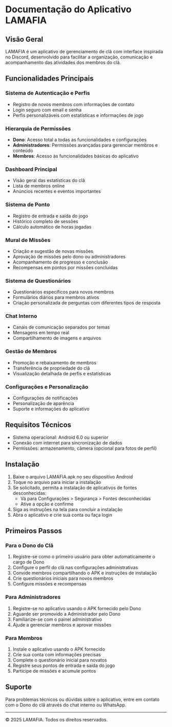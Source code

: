 # Documentação do Aplicativo LAMAFIA

## Visão Geral
LAMAFIA é um aplicativo de gerenciamento de clã com interface inspirada no Discord, desenvolvido para facilitar a organização, comunicação e acompanhamento das atividades dos membros do clã.

## Funcionalidades Principais

### Sistema de Autenticação e Perfis
- Registro de novos membros com informações de contato
- Login seguro com email e senha
- Perfis personalizáveis com estatísticas e informações de jogo

### Hierarquia de Permissões
- **Dono**: Acesso total a todas as funcionalidades e configurações
- **Administradores**: Permissões avançadas para gerenciar membros e conteúdo
- **Membros**: Acesso às funcionalidades básicas do aplicativo

### Dashboard Principal
- Visão geral das estatísticas do clã
- Lista de membros online
- Anúncios recentes e eventos importantes

### Sistema de Ponto
- Registro de entrada e saída do jogo
- Histórico completo de sessões
- Cálculo automático de horas jogadas

### Mural de Missões
- Criação e sugestão de novas missões
- Aprovação de missões pelo dono ou administradores
- Acompanhamento de progresso e conclusão
- Recompensas em pontos por missões concluídas

### Sistema de Questionários
- Questionários específicos para novos membros
- Formulários diários para membros ativos
- Criação personalizada de perguntas com diferentes tipos de resposta

### Chat Interno
- Canais de comunicação separados por temas
- Mensagens em tempo real
- Compartilhamento de imagens e arquivos

### Gestão de Membros
- Promoção e rebaixamento de membros
- Transferência de propriedade do clã
- Visualização detalhada de perfis e estatísticas

### Configurações e Personalização
- Configurações de notificações
- Personalização de aparência
- Suporte e informações do aplicativo

## Requisitos Técnicos
- Sistema operacional: Android 6.0 ou superior
- Conexão com internet para sincronização de dados
- Permissões: armazenamento, câmera (opcional para fotos de perfil)

## Instalação
1. Baixe o arquivo LAMAFIA.apk no seu dispositivo Android
2. Toque no arquivo para iniciar a instalação
3. Se solicitado, permita a instalação de aplicativos de fontes desconhecidas:
   - Vá para Configurações > Segurança > Fontes desconhecidas
   - Ative a opção e confirme
4. Siga as instruções na tela para concluir a instalação
5. Abra o aplicativo e crie sua conta ou faça login

## Primeiros Passos

### Para o Dono do Clã
1. Registre-se como o primeiro usuário para obter automaticamente o cargo de Dono
2. Configure o perfil do clã nas configurações administrativas
3. Convide membros compartilhando o APK e instruções de instalação
4. Crie questionários iniciais para novos membros
5. Configure missões e recompensas

### Para Administradores
1. Registre-se no aplicativo usando o APK fornecido pelo Dono
2. Aguarde ser promovido a Administrador pelo Dono
3. Familiarize-se com o painel administrativo
4. Ajude a gerenciar membros e aprovar missões

### Para Membros
1. Instale o aplicativo usando o APK fornecido
2. Crie sua conta com informações precisas
3. Complete o questionário inicial para novatos
4. Registre seus pontos de entrada e saída do jogo
5. Participe de missões e acumule pontos

## Suporte
Para problemas técnicos ou dúvidas sobre o aplicativo, entre em contato com o Dono do clã através do chat interno ou WhatsApp.

---

© 2025 LAMAFIA. Todos os direitos reservados.
